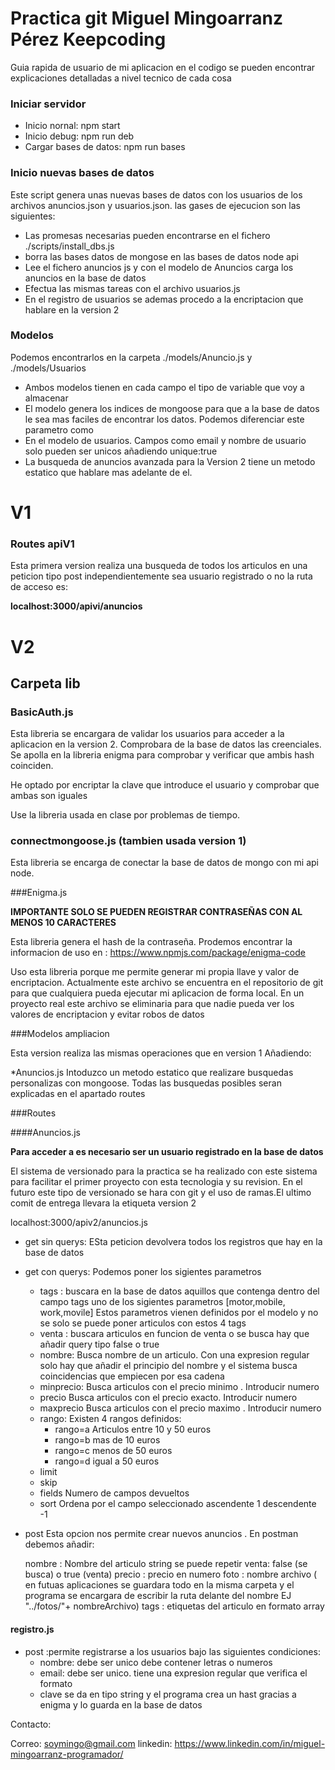 

# Practica git Miguel Mingoarranz Pérez Keepcoding

Guia rapida de usuario de mi aplicacion en el codigo se pueden encontrar explicaciones detalladas a nivel tecnico de cada cosa

### Iniciar servidor

* Inicio nornal: npm start
* Inicio debug: npm run deb
* Cargar bases de datos: npm run bases

### Inicio nuevas bases de datos

Este script genera unas nuevas bases de datos con los usuarios de los archivos anuncios.json y usuarios.json. las gases de ejecucion son las siguientes:

* Las promesas necesarias pueden encontrarse en el fichero ./scripts/install_dbs.js
* borra las bases datos de mongose en las bases de datos node api
* Lee el fichero anuncios js y con el modelo de Anuncios carga los anuncios en la base de datos
* Efectua las mismas tareas con el archivo usuarios.js
* En el registro de usuarios se ademas procedo a la encriptacion que hablare en la version 2

### Modelos

Podemos encontrarlos en la carpeta ./models/Anuncio.js y ./models/Usuarios

* Ambos modelos tienen en cada campo el tipo de variable que voy a almacenar
* El modelo genera los indices de mongoose para que a la base de datos le sea mas faciles de encontrar los datos. Podemos diferenciar este parametro como
* En el modelo de usuarios. Campos como email y nombre de usuario solo pueden ser unicos añadiendo unique:true
* La busqueda de anuncios avanzada para la Version 2 tiene un metodo estatico que hablare mas adelante de el.


# V1

### Routes apiV1

Esta primera version realiza una busqueda de todos los articulos en una peticion tipo post independientemente sea usuario registrado o no la ruta de acceso es:

**localhost:3000/apivi/anuncios**

# V2

## Carpeta lib

### BasicAuth.js

Esta libreria se encargara de validar los usuarios para acceder a la aplicacion en la version 2. Comprobara de la base de datos las creenciales. Se apolla en la libreria enigma para comprobar y verificar que ambis hash coinciden. 

He optado por encriptar la clave que introduce el usuario y comprobar que ambas son iguales

Use la libreria usada en clase por problemas de tiempo.

### connectmongoose.js (tambien usada version 1)

Esta libreria se encarga de conectar la base de datos de mongo con mi api node. 

###Enigma.js

**IMPORTANTE SOLO SE PUEDEN REGISTRAR CONTRASEÑAS CON AL MENOS 10 CARACTERES**

Esta libreria genera el hash de la contraseña. Prodemos encontrar la informacion de uso en :  https://www.npmjs.com/package/enigma-code


Uso esta libreria porque me permite generar mi propia llave y valor de encriptacion. Actualmente este archivo se encuentra en el repositorio de git para que cualquiera pueda ejecutar mi aplicacion de forma local. En un proyecto real este archivo se eliminaria para que nadie pueda ver los valores de encriptacion y evitar robos de datos

###Modelos ampliacion

Esta version realiza las mismas operaciones que en version 1 Añadiendo:

*Anuncios.js Intoduzco un metodo estatico que realizare busquedas personalizas con mongoose. Todas las busquedas posibles seran explicadas en el apartado routes

###Routes

####Anuncios.js

**Para acceder a es necesario ser un usuario registrado en la base de datos**

El sistema de versionado para la practica se ha realizado con este sistema para facilitar el primer proyecto con esta tecnologia y su revision. En el futuro este tipo de versionado se hara con git y el uso de ramas.El ultimo comit de entrega llevara la etiqueta version 2

localhost:3000/apiv2/anuncios.js

* get sin querys: ESta peticion devolvera todos los registros que hay en la base de datos
* get con querys: Podemos poner los sigientes parametros

    * tags :     buscara en la base de datos aquillos que contenga dentro del campo tags uno de los              sigientes parametros [motor,mobile, work,movile] Estos parametros vienen definidos              por el modelo y no se solo se puede poner articulos con estos 4 tags
    * venta :    buscara articulos en funcion de venta o se busca hay que añadir query tipo false o              true
    * nombre:    Busca nombre de un articulo. Con una expresion regular solo hay que añadir el                   principio del nombre y el sistema busca coincidencias que empiecen por esa cadena
    * minprecio: Busca articulos con el precio minimo . Introducir numero
    * precio     Busca articulos con el precio exacto. Introducir numero
    * maxprecio  Busca articulos con el precio maximo . Introducir numero
    * rango:     Existen 4 rangos definidos:
        * rango=a Articulos entre 10 y 50 euros
        * rango=b mas de 10 euros
        * rango=c menos de 50 euros
        * rango=d igual a 50 euros
    * limit 
    * skip 
    * fields    Numero de campos devueltos
    * sort      Ordena por el campo seleccionado ascendente 1 descendente -1

* post Esta opcion nos permite crear nuevos anuncios . En postman debemos añadir:

    nombre : Nombre del articulo string se puede repetir
    venta: false (se busca) o true (venta)
    precio : precio en numero
    foto   : nombre archivo ( en futuas aplicaciones se guardara todo en la misma carpeta y el programa se encargara de escribir la ruta delante del nombre EJ "../fotos/"+ nombreArchivo)
    tags    : etiquetas del articulo en formato array 

#### registro.js

 * post :permite registrarse a los usuarios bajo las siguientes condiciones:
    * nombre: debe ser unico debe contener letras o numeros
    * email: debe ser unico. tiene una expresion regular que verifica el formato
    * clave  se da en tipo string y el programa crea un hast gracias a enigma y lo guarda en la       base de datos     

Contacto:

Correo: soymingo@gmail.com
linkedin: https://www.linkedin.com/in/miguel-mingoarranz-programador/
